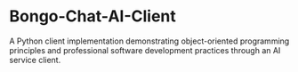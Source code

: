 # Bongo-Chat-AI-Client
A Python client implementation demonstrating object-oriented programming principles and professional software development practices through an AI service client. 
